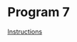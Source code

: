 # Program 7
[Instructions](https://cs.usm.maine.edu/~david.b.levine/Spring2025/Programs/Program7/COS420-Program7-SingleRandomness.html)
